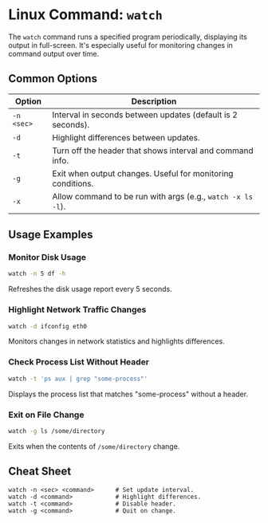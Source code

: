 # Linux Command: `watch`

The `watch` command runs a specified program periodically, displaying its output in full-screen. It's especially useful for monitoring changes in command output over time.

## Common Options

| Option      | Description                                                |
|-------------|------------------------------------------------------------|
| `-n <sec>`  | Interval in seconds between updates (default is 2 seconds).|
| `-d`        | Highlight differences between updates.                     |
| `-t`        | Turn off the header that shows interval and command info.  |
| `-g`        | Exit when output changes. Useful for monitoring conditions.|
| `-x`        | Allow command to be run with args (e.g., `watch -x ls -l`).|

## Usage Examples

### Monitor Disk Usage
```bash
watch -n 5 df -h
```
Refreshes the disk usage report every 5 seconds.

### Highlight Network Traffic Changes
```bash
watch -d ifconfig eth0
```
Monitors changes in network statistics and highlights differences.

### Check Process List Without Header
```bash
watch -t 'ps aux | grep "some-process"'
```
Displays the process list that matches "some-process" without a header.

### Exit on File Change
```bash
watch -g ls /some/directory
```
Exits when the contents of `/some/directory` change.

## Cheat Sheet

```plaintext
watch -n <sec> <command>      # Set update interval.
watch -d <command>            # Highlight differences.
watch -t <command>            # Disable header.
watch -g <command>            # Quit on change.
```
